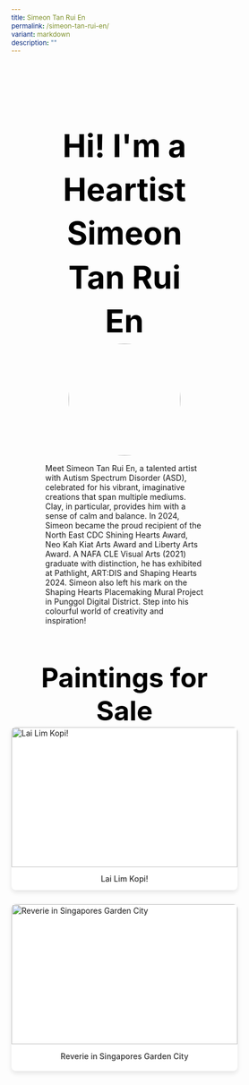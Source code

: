 ```yaml
---
title: Simeon Tan Rui En
permalink: /simeon-tan-rui-en/
variant: markdown
description: ""
---
```

<style>
    @import url('https://fonts.googleapis.com/css2?family=Inter:wght@100..900&display=swap');
    
    * {
    margin: 0%;
    padding: 0;
    box-sizing: border-box;
    font-family: "Inter", sans-serif;
    }
    
    .bp-container{
    max-width: 1280px;
    width: 100%;
    }
    
        .has-float-btns{
    display:none;
    }
    
     html {
 width: 100% !important;
 }

 .col.is-offset-2,
 .col.is-offset-2-tablet {
 margin-left: 0% !important;
 width: 100% !important;
 }
    
    body .col.is-8, 
    body .col.is-8-tablet{
    width: 100% !important;
     margin-left: 0% !important;
    }

 body .content h1, body .content h2,body .content h3, body .content h4, body .content h5 {
 color: black !important;
}
    
    .hero {
    padding: 30px 0px;
    margin-top: -20px;
    width: 70%;
    margin: auto;
    }
    
        .hero_img{
    width: 200px !important;
    height: 200px !important;
    border-radius: 50%;
    object-fit: cover;
    object-position: center;
    display: block;
    margin: 0 auto;
    
    }
    
    .hero .canvass{
    width: 90%;
    }
    
            .bp-section-pagetitle{
        display: none;
        }
        
        .bp-section{
        padding: 0px !important;
        }
        
    
    .images_grid{ display: grid; grid-template-columns: repeat(auto-fit, minmax(250px, 1fr));
    gap: 25px;
    }

    .images_grid img{
    width: auto !important;
    height: auto !important;
    }
    
    /* General */
    body .canvass {
    width: 100%;
    margin-left: auto;
    margin-right: auto;
    }
    
    .relative {
    position: relative;
    }
    
    .text-end {
    text-align: end;
    }
    
    .text-center {
    text-align: center;
    }
    
    .main_heading {
    font-size: 3.5rem;
    line-height: 1.4;
    color: black !important;
    }
    
    .main_heading2 {
    font-size: 3rem;
        margin-top: 0 !important;
    color: black !important;
    }
    
    .section {
    padding: 70px 0px;
    }
    
    .button {
    background: white;
    border: 1.99px solid rgba(0, 0, 0, 1);
    border-radius: 20px;
    padding: 12.5px 30px;
    width: 45%;
    transition: 0.2s all ease;
    cursor: pointer;
    }
    
    .button:hover {
    background: black;
    color: white;
    }
    
    .flex {
    display: flex;
    }
    
    .justify-between {
    justify-content: space-between;
    }
    
    .bold {
    font-weight: bold;
    }
    
    .mt-5 {
    margin-top: 20px;
    }
    
    .relative{
    position: relative;
    }
    
    
    .bg_gray {
    background-color: rgba(244, 244, 244, 1);
    }
    
    .text-gray {
    color: rgb(78, 78, 78);
    }
   
    @media (max-width: 800px) {
    .images_grid{
    display: none
    }
    
    .hero{
    width: 100%;
    }
        .hero_img{
    width: 200px !important;
    height: 200px !important;
    border-radius: 50%;
    object-fit: cover;
    object-position: center;
    display: block;
    margin: 0 auto;
    
    }
       body .canvass{
        width: 90% !important;
        margin-left: auto;
        margin-right: auto;
        }
     
    .main_heading2 {
    font-size: 2rem;
    }
    }
    .hero h1{
    color: black !important;
    font-weight: bold;
    }
    .bp-container .row{
    width: 100%;
    margin-left: 0% !important;
    margin-right: 0% !important;
    }
    
    
    .painting_item {
    border-radius: 8px;
    overflow: hidden;
    box-shadow: 0 4px 8px rgba(0,0,0,0.1);
    transition: transform 0.3s ease, box-shadow 0.3s ease;
    background: white;
    }
    
    .painting_item:hover {
    transform: translateY(-5px);
    box-shadow: 0 6px 12px rgba(0,0,0,0.15);
    }
    
    .painting_item a {
    text-decoration: none;
    color: inherit;
    display: block;
    }
    
    .painting_item img {
    width: 100% !important;
    height: 250px !important;
    object-fit: cover;
    object-position: center;
    display: block;
    }
    
    .painting_title {
    padding: 12px;
    text-align: center;
    font-weight: 500;
    color: #333;
    margin: 0;
    }
</style>
<section style="width: 100%">
<div class="canvass">
<section class="hero">
<h1 class="text-center main_heading">Hi! I'm a Heartist<br>Simeon Tan Rui En</h1>
<img src="https://i.ibb.co/S4GTwKFD/Simeon-Tan-Rui-En.jpg" class="hero_img">
<p>Meet Simeon Tan Rui En, a talented artist with Autism Spectrum Disorder (ASD), celebrated for his vibrant, imaginative creations that span multiple mediums. Clay, in particular, provides him with a sense of calm and balance. In 2024, Simeon became the proud recipient of the North East CDC Shining Hearts Award, Neo Kah Kiat Arts Award and Liberty Arts Award. A NAFA CLE Visual Arts (2021) graduate with distinction, he has exhibited at Pathlight, ART:DIS and Shaping Hearts 2024. Simeon also left his mark on the Shaping Hearts Placemaking Mural Project in Punggol Digital District. Step into his colourful world of creativity and inspiration!</p>
</section>
<section style="width: 100%; padding-top: 20px;">
<div class="canvass">
<h2 class="text-center main_heading2">Paintings for Sale<br></h2>
<div class="paintings_grid images_grid">
<div class="painting_item">
<a target="_blank" href="https://shop.shapinghearts.cdc.gov.sg/products/honey-bee">
<img title="Lai Lim Kopi!" src="https://i.ibb.co/p8TcgnZ/SIME-001-Lai-Lim-Kopi-460-W-x-630-H-x-15-Dmm.jpg" alt="Lai Lim Kopi!">
<p class="painting_title">Lai Lim Kopi!</p>
</a>
</div><div class="painting_item">
<a target="_blank" href="https://shop.shapinghearts.cdc.gov.sg/products/reverie-in-singapore-s-garden-city">
<img title="Reverie in Singapores Garden City" src="https://i.ibb.co/fYyxyKMw/SIME-002-Reverie-in-Singapore-s-Garden-City-630-W-x-460-H-x-15-Dmm.jpg" alt="Reverie in Singapores Garden City">
<p class="painting_title">Reverie in Singapores Garden City</p>
</a>
</div>
</div>
</div>
</section>
</div>
</section>